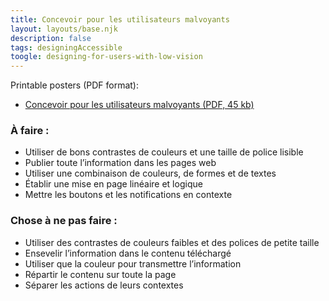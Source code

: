 ```yaml
---
title: Concevoir pour les utilisateurs malvoyants
layout: layouts/base.njk
description: false
tags: designingAccessible
toogle: designing-for-users-with-low-vision
---
```

<p>Printable posters <span id="das1">(PDF format)</span>:</p>
<ul>
			<li><a href="{{ rootPath }}docs/posters/Malvoyants-fr_2023.pdf" id="das5" aria-labelledby="das5 das1">Concevoir pour les utilisateurs malvoyants (PDF, 45 kb)</a></li></ul>


<div class="row">
	<div class="col-md-6">

### À faire :

*   Utiliser de bons contrastes de couleurs et une taille de police lisible
*   Publier toute l’information dans les pages web
*   Utiliser une combinaison de couleurs, de formes et de textes
*   Établir une mise en page linéaire et logique
*   Mettre les boutons et les notifications en contexte
	</div>
	<div class="col-md-6">

### Chose à ne pas faire :

*   Utiliser des contrastes de couleurs faibles et des polices de petite taille
*   Ensevelir l’information dans le contenu téléchargé
*   Utiliser que la couleur pour transmettre l’information
*   Répartir le contenu sur toute la page
*   Séparer les actions de leurs contextes
	</div>
</div>
